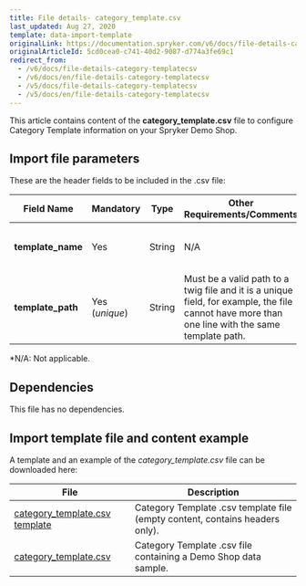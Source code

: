```yaml
---
title: File details- category_template.csv
last_updated: Aug 27, 2020
template: data-import-template
originalLink: https://documentation.spryker.com/v6/docs/file-details-category-templatecsv
originalArticleId: 5cd0cea0-c741-40d2-9087-d774a3fe69c1
redirect_from:
  - /v6/docs/file-details-category-templatecsv
  - /v6/docs/en/file-details-category-templatecsv
  - /v5/docs/file-details-category-templatecsv
  - /v5/docs/en/file-details-category-templatecsv
---
```


This article contains content of the **category_template.csv** file to configure Category Template information on your Spryker Demo Shop.

## Import file parameters
These are the header fields to be included in the .csv file:

| Field Name | Mandatory | Type | Other Requirements/Comments | Description |
| --- | --- | --- | --- | --- |
| **template_name** | Yes | String |N/A | Name of the category template. |
| **template_path** | Yes (*unique*) | String |Must be a valid path to a twig file and it is a unique field, for example, the file cannot have more than one line with the same template path. | Path of the category template. |
*N/A: Not applicable.

## Dependencies

This file has no dependencies.

## Import template file and content example
A template and an example of the *category_template.csv*  file can be downloaded here:

| File | Description |
| --- | --- |
| [category_template.csv template]() | Category Template .csv template file (empty content, contains headers only). |
| [category_template.csv]() | Category Template .csv file containing a Demo Shop data sample. |
